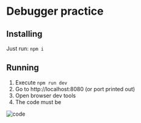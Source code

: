 # Debugger practice

## Installing

Just run: ```npm i```

## Running

1. Execute ```npm run dev```
2. Go to http://localhost:8080 (or port printed out)
3. Open browser dev tools
4. The code must be

![code](https://i.imgur.com/KzzOA4J.png "Devtools practice code")
